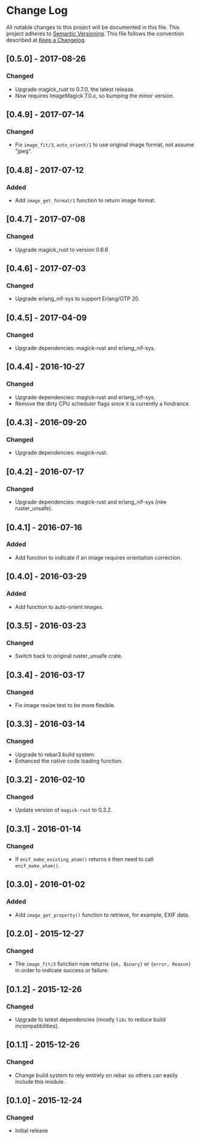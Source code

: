 # Change Log

All notable changes to this project will be documented in this file.
This project adheres to [Semantic Versioning](http://semver.org/).
This file follows the convention described at
[Keep a Changelog](http://keepachangelog.com/en/1.0.0/).

## [0.5.0] - 2017-08-26
### Changed
- Upgrade magick_rust to 0.7.0, the latest release.
- Now requires ImageMagick 7.0.x, so bumping the minor version.

## [0.4.9] - 2017-07-14
### Changed
- Fix `image_fit/3`, `auto_orient/1` to use original image format, not assume "jpeg".

## [0.4.8] - 2017-07-12
### Added
- Add `image_get_format/1` function to return image format.

## [0.4.7] - 2017-07-08
### Changed
- Upgrade magick_rust to version 0.6.6

## [0.4.6] - 2017-07-03
### Changed
- Upgrade erlang_nif-sys to support Erlang/OTP 20.

## [0.4.5] - 2017-04-09
### Changed
- Upgrade dependencies: magick-rust and erlang_nif-sys.

## [0.4.4] - 2016-10-27
### Changed
- Upgrade dependencies: magick-rust and erlang_nif-sys.
- Remove the dirty CPU scheduler flags since it is currently a hindrance.

## [0.4.3] - 2016-09-20
### Changed
- Upgrade dependencies: magick-rust.

## [0.4.2] - 2016-07-17
### Changed
- Upgrade dependencies: magick-rust and erlang_nif-sys (née ruster_unsafe).

## [0.4.1] - 2016-07-16
### Added
- Add function to indicate if an image requires orientation correction.

## [0.4.0] - 2016-03-29
### Added
- Add function to auto-orient images.

## [0.3.5] - 2016-03-23
### Changed
- Switch back to original ruster_unsafe crate.

## [0.3.4] - 2016-03-17
### Changed
- Fix image resize test to be more flexible.

## [0.3.3] - 2016-03-14
### Changed
- Upgrade to rebar3 build system.
- Enhanced the native code loading function.

## [0.3.2] - 2016-02-10
### Changed
- Update version of `magick-rust` to 0.3.2.

## [0.3.1] - 2016-01-14
### Changed
- If `enif_make_existing_atom()` returns `0` then need to call `enif_make_atom()`.

## [0.3.0] - 2016-01-02
### Added
- Add `image_get_property()` function to retrieve, for example, EXIF data.

## [0.2.0] - 2015-12-27
### Changed
- The `image_fit/3` function now returns `{ok, Binary}` or `{error, Reason}` in order
  to indicate success or failure.

## [0.1.2] - 2015-12-26
### Changed
- Upgrade to latest dependencies (mostly `libc` to reduce build incompatibilities).

## [0.1.1] - 2015-12-26
### Changed
- Change build system to rely entirely on rebar so others can easily include this module.

## [0.1.0] - 2015-12-24
### Changed
- Initial release
